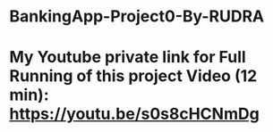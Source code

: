 # BankingApp-Project0-By-RUDRA
# My Youtube private link for Full Running of this project Video (12 min): https://youtu.be/s0s8cHCNmDg

